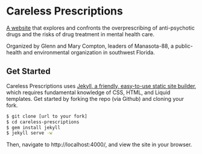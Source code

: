 # Careless Prescriptions

[A website](http://carelessprescriptions.com/) that explores and confronts the overprescribing of anti-psychotic drugs and the risks of drug treatment in mental health care. 

Organized by Glenn and Mary Compton, leaders of Manasota-88, a public-health and environmental organization in southwest Florida.

## Get Started

Careless Prescriptions uses [Jekyll, a friendly, easy-to-use static site builder](https://jekyllrb.com/), which requires fundamental knowledge of CSS, HTML, and Liquid templates. Get started by forking the repo (via Github) and cloning your fork.

```bash
$ git clone [url to your fork]
$ cd careless-prescriptions
$ gem install jekyll
$ jekyll serve -w
```

Then, navigate to http://localhost:4000/, and view the site in your browser.